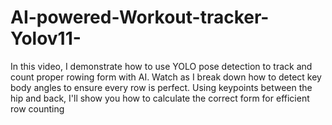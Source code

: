 # AI-powered-Workout-tracker-Yolov11-
In this video, I demonstrate how to use YOLO pose detection to track and count proper rowing form with AI. Watch as I break down how to detect key body angles to ensure every row is perfect. Using keypoints between the hip and back, I'll show you how to calculate the correct form for efficient row counting
